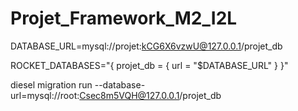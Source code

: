 # Projet_Framework_M2_I2L

DATABASE_URL=mysql://projet:kCG6X6vzwU@127.0.0.1/projet_db    

ROCKET_DATABASES="{ projet_db = { url = \"$DATABASE_URL\" } }" 

diesel migration run --database-url=mysql://root:Csec8m5VQH@127.0.0.1/projet_db 
